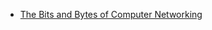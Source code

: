 

* [The Bits and Bytes of Computer Networking](https://www.coursera.org/learn/computer-networking?specialization=google-it-support)
